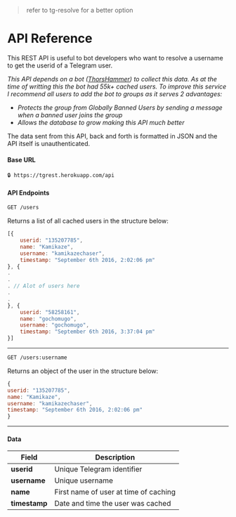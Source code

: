>  refer to tg-resolve for a better option


# API Reference

This REST API is useful to bot developers who want to resolve a username to get the userid of a Telegram user.

_This API depends on a bot ([ThorsHammer](https://telegram.me/ThorsHammerBot)) to collect this data. As at the time of writting this the bot had 55k+ cached users. To improve this service I recommend all users to add the bot to groups as it serves 2 advantages:_
- _Protects the group from Globally Banned Users by sending a message when a banned user joins the group_
- _Allows the database to grow making this API much better_

 The data sent from this API, back and forth is formatted in JSON and the API itself is unauthenticated.
 
 #### Base URL
 
 ```
🔒 https://tgrest.herokuapp.com/api
```


#### API Endpoints


```bash
GET /users
```
Returns a list of all cached users in the structure below:

```javascript
[{
	userid: "135207785",
	name: "Kamikaze",
	username: "kamikazechaser",
	timestamp: "September 6th 2016, 2:02:06 pm"
}, {
.
.
. // Alot of users here 
.
.
}, {
	userid: "58258161",
	name: "gochomugo",
	username: "gochomugo",
	timestamp: "September 6th 2016, 3:37:04 pm"
}]

```
**************************************************************************
```bash
GET /users:username
```
Returns an object of the user in the structure below:
```javascript
{
userid: "135207785",
name: "Kamikaze",
username: "kamikazechaser",
timestamp: "September 6th 2016, 2:02:06 pm"
}
````

*************************************************************************
#### Data

Field | Description 
--- | --- 
**userid** | Unique Telegram identifier
**username** | Unique username
**name** | First name of user at time of caching
**timestamp** | Date and time the user was cached
